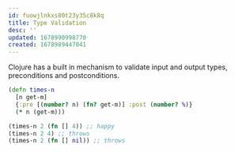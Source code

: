 ```yaml
---
id: fuowjlnkxs80t23y35c8k8q
title: Type Validation
desc: ''
updated: 1678990998770
created: 1678989447041
---
```


Clojure has a built in mechanism to validate input and output types, preconditions and postconditions.


```clojure
(defn times-n
  [n get-m]
  {:pre [(number? n) (fn? get-m)] :post (number? %)}
  (* n (get-m)))

(times-n 2 (fn [] 4)) ;; happy
(times-n 2 4) ;; throws
(times-n 2 (fn [] nil)) ;; throws
```
